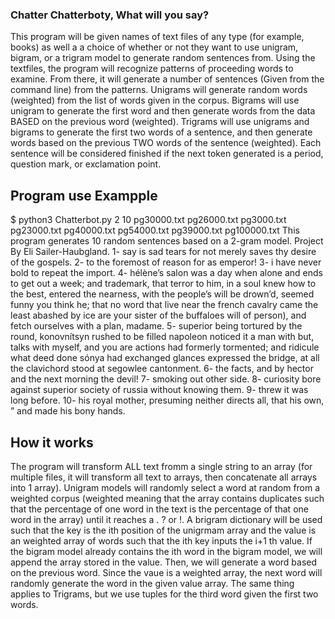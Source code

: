 
### Chatter Chatterboty, What will you say?
This program will be given names of text files of any type (for example, books)
as well a a choice of whether or not they want to use unigram, bigram, or a trigram 
model to generate random sentences from. Using the textfiles, the program will recognize
patterns of proceeding words to examine. From there, it will generate a number of sentences
(Given from the command line) from the patterns. Unigrams will generate random words (weighted)
from the list of words given in the corpus. Bigrams will use unigram to generate the first word 
and then generate words from the data BASED on the previous word (weighted). Trigrams will use 
unigrams and bigrams to generate the first two words of a sentence, and then generate words based 
on the previous TWO words of the sentence (weighted). Each sentence will be considered finished 
if the next token generated is a period, question mark, or exclamation point.



## Program use Exampple 
$ python3 Chatterbot.py 2 10 pg30000.txt pg26000.txt pg3000.txt pg23000.txt pg40000.txt pg54000.txt pg39000.txt pg100000.txt
This program generates 10 random sentences based on a 2-gram model. Project By Eli Sailer-Haubgland.
1- say is sad tears for not merely saves thy desire of the gospels. 
2- to the foremost of reason for as emperor! 
3- i have never bold to repeat the import. 
4- hélène’s salon was a day when alone and ends to get out a week; and trademark, that terror to him, in a soul knew how to the best, entered the nearness, with the people’s will be drown’d, seemed funny you think he; that no word that live near the french cavalry came the least abashed by ice are your sister of the buffaloes will of person), and fetch ourselves with a plan, madame. 
5- superior being tortured by the round, konovnítsyn rushed to be filled napoleon noticed it a man with but, talks with myself, and you are actions had formerly tormented; and ridicule what deed done sónya had exchanged glances expressed the bridge, at all the clavichord stood at segowlee cantonment. 
6- the facts, and by hector and the next morning the devil! 
7- smoking out other side. 
8- curiosity bore against superior society of russia without knowing them. 
9- threw it was long before. 
10- his royal mother, presuming neither directs all, that his own, ” and made his bony hands. 

## How it works
The program will transform ALL text fromm a single string to an array (for multiple files, it will transform all text to arrays, then concatenate all arrays into 1 array). Unigram models will randomly select a word at random from a weighted corpus (weighted meaning that the array contains duplicates such that the percentage of one word in the text is the percentage of that one word in the array) until it reaches a . ? or !. A brigram dictionary will be used such that the key is the ith position of the unigrmam array and the value is an weighted array of words such that the ith key inputs the i+1 th value. If the bigram model already contains the ith word in the bigram model, we will append the array stored in the value. Then, we will generate a word based on the previous word. Since the vaue is a weighted array, the next word will randomly generate the word in the given value array. The same thing applies to Trigrams, but we use tuples for the third word given the first two words.

